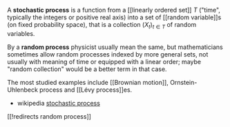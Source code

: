 A __stochastic process__ is a function from a [[linearly ordered set]] $T$ ("time", typically the integers or positive real axis) into a set of [[random variable]]s (on fixed probability space), that is a collection $(X_t)_{t\in T}$ of random variables.

By a __random process__ physicist usually mean the same, but mathematicians sometimes allow random processes indexed by more general sets, not usually with meaning of time or equipped with a linear order; maybe "random collection" would be a better term in that case. 

The most studied examples include [[Brownian motion]], Ornstein-Uhlenbeck process and [[Lévy process]]es.

* wikipedia [stochastic process](https://en.wikipedia.org/wiki/Stochastic_process)

[[!redirects random process]]